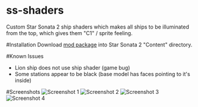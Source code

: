 # ss-shaders

Custom Star Sonata 2 ship shaders which makes all ships to be illuminated from the top, which gives them "C1" / sprite feeling.

#Installation
Download [mod package](/amorek/ss-shaders/releases/download/v1.0/spritelike-shaders-1-0.zip) into Star Sonata 2 "Content" directory.

#Known Issues
* Lion ship does not use ship shader (game bug)
* Some stations appear to be black (base model has faces pointing to it's inside)


#Screenshots
![Screenshot 1](images/Screenshot_1.png)
![Screenshot 2](images/Screenshot_2.png)
![Screenshot 3](images/Screenshot_3.png)
![Screenshot 4](images/Screenshot_4.png)